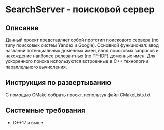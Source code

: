 # SearchServer - поисковой сервер

## Описание

Данный проект представляет собой прототип поискового сервера (по типу поисковых систем Yandex и Google). Основной функционал: ввод названий потенциальных доменных имен, ввод поисковых запросов и нахождение наиболее релевантных (по TF-IDF) доменных имен. Для ускоренного поиска используются встроенные в C++ технологии параллельного вычисления.

## Инструкция по развертыванию

С помощью CMake собрать проект, используя файл CMakeLists.txt

## Системные требования 

* C++17 и выше
